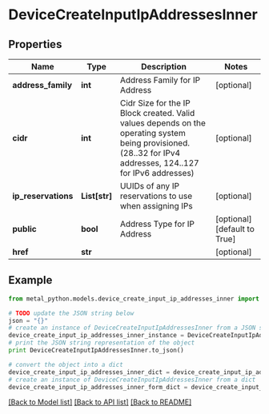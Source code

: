 # DeviceCreateInputIpAddressesInner


## Properties
Name | Type | Description | Notes
------------ | ------------- | ------------- | -------------
**address_family** | **int** | Address Family for IP Address | [optional] 
**cidr** | **int** | Cidr Size for the IP Block created. Valid values depends on the operating system being provisioned. (28..32 for IPv4 addresses, 124..127 for IPv6 addresses) | [optional] 
**ip_reservations** | **List[str]** | UUIDs of any IP reservations to use when assigning IPs | [optional] 
**public** | **bool** | Address Type for IP Address | [optional] [default to True]
**href** | **str** |  | [optional] 

## Example

```python
from metal_python.models.device_create_input_ip_addresses_inner import DeviceCreateInputIpAddressesInner

# TODO update the JSON string below
json = "{}"
# create an instance of DeviceCreateInputIpAddressesInner from a JSON string
device_create_input_ip_addresses_inner_instance = DeviceCreateInputIpAddressesInner.from_json(json)
# print the JSON string representation of the object
print DeviceCreateInputIpAddressesInner.to_json()

# convert the object into a dict
device_create_input_ip_addresses_inner_dict = device_create_input_ip_addresses_inner_instance.to_dict()
# create an instance of DeviceCreateInputIpAddressesInner from a dict
device_create_input_ip_addresses_inner_form_dict = device_create_input_ip_addresses_inner.from_dict(device_create_input_ip_addresses_inner_dict)
```
[[Back to Model list]](../README.md#documentation-for-models) [[Back to API list]](../README.md#documentation-for-api-endpoints) [[Back to README]](../README.md)


